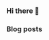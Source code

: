 <!-- <img src="header.svg" width="800" height="400"> -->
### Hi there 👋

### Blog posts
<!-- BLOG-POST-LIST:START -->
<!-- BLOG-POST-LIST:END -->


<!-- ## &#x1f4c8; GitHub Stats

<a href="https://github.com/duttaANI/duttaANI">
  <img align="center" src="https://github-readme-stats.vercel.app/api?username=duttaANI&theme=dark&icons=true" />
</a>

<a href="https://github.com/duttaANI/duttaANI">
  <img align="center" src="https://github-readme-stats.vercel.app/api/top-langs/?username=duttaANI&exclude_repo=PythonMagic&langs_count=8&layout=compact&title_color=ffffff&text_color=c9cacc&icon_color=2bbc8a&bg_color=1d1f21" />
</a> -->
